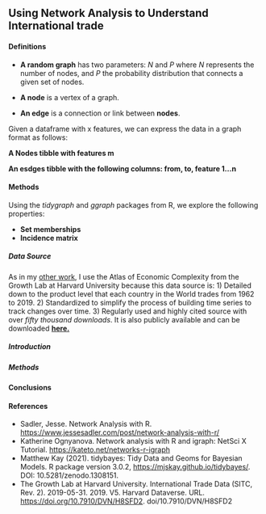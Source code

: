 ## Using Network Analysis to Understand International trade

#### Definitions
- **A random graph** has two parameters: *N* and *P* where *N* represents the number of nodes, and *P* the probability distribution that connects a given set of nodes.

- **A node** is a vertex of a graph.

- **An edge** is a connection or link between **nodes**.

Given a dataframe with x features, we can express the data in a graph format as follows: 

**A Nodes tibble with features m**

**An esdges tibble with the following columns: from, to, feature 1...n**

#### Methods
Using the *tidygraph* and *ggraph* packages from R, we explore the following properties: 

- **Set memberships**
- **Incidence matrix**


##### Data Source
As in my [other work](https://github.com/LNshuti/LNSHUTI.github.io), I use the Atlas of Economic Complexity from the Growth Lab at Harvard University because this data source is: 1) Detailed down to the product level that each country in the World trades from 1962 to 2019. 2) Standardized to simplify the process of building time series to track changes over time. 3) Regularly used and highly cited source with over *fifty thousand downloads*. It is also publicly available and can be downloaded [**here.**](https://dataverse.harvard.edu/dataset.xhtml?persistentId=doi:10.7910/DVN/H8SFD2)

##### Introduction 


##### Methods 



#### Conclusions



#### **References**
- Sadler, Jesse. Network Analysis with R. https://www.jessesadler.com/post/network-analysis-with-r/
- Katherine Ognyanova. Network analysis with R and igraph: NetSci X Tutorial.
  https://kateto.net/networks-r-igraph
- Matthew Kay (2021). tidybayes: Tidy Data and Geoms for Bayesian Models. R package version 3.0.2, https://mjskay.github.io/tidybayes/. DOI: 10.5281/zenodo.1308151.
- The Growth Lab at Harvard University. International Trade Data (SITC, Rev. 2). 2019-05-31. 2019. V5. Harvard Dataverse. URL. https://doi.org/10.7910/DVN/H8SFD2. doi/10.7910/DVN/H8SFD2